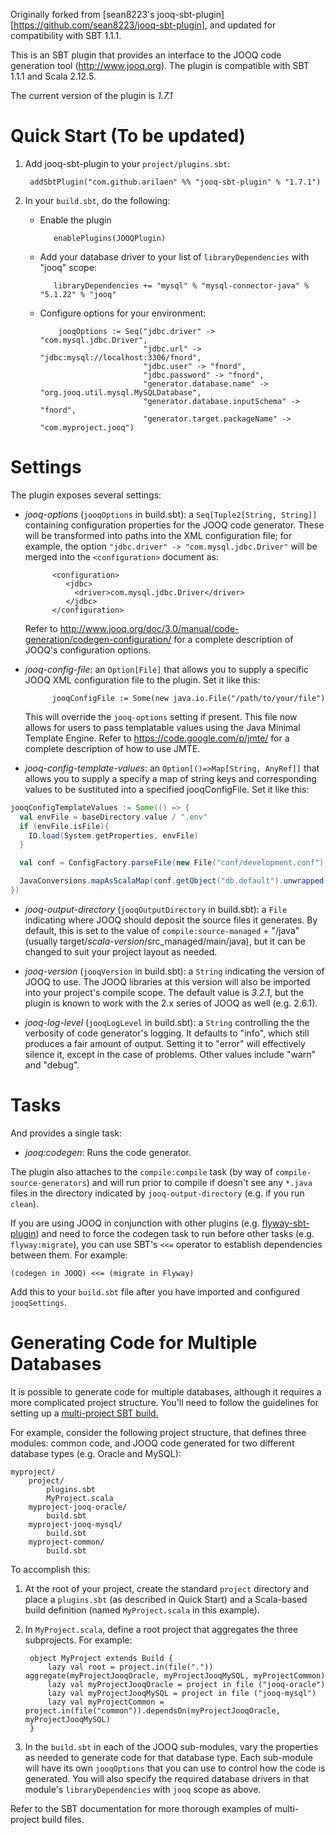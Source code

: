Originally forked from [sean8223's jooq-sbt-plugin][https://github.com/sean8223/jooq-sbt-plugin], and updated for compatibility with SBT 1.1.1.

This is an SBT plugin that provides an interface to the JOOQ code generation tool
(<http://www.jooq.org>). The plugin is compatible with SBT 1.1.1 and Scala 2.12.5.

The current version of the plugin is *1.7.1*

Quick Start (To be updated)
===========

1. Add jooq-sbt-plugin to your `project/plugins.sbt`:

        addSbtPlugin("com.github.arilaen" %% "jooq-sbt-plugin" % "1.7.1")
		
2. In your `build.sbt`, do the following:

   * Enable the plugin
   
            enablePlugins(JOOQPlugin)
			
   * Add your database driver to your list of `libraryDependencies` with "jooq" scope:
   
            libraryDependencies += "mysql" % "mysql-connector-java" % "5.1.22" % "jooq"
			
   * Configure options for your environment:
   
             jooqOptions := Seq("jdbc.driver" -> "com.mysql.jdbc.Driver",
                                "jdbc.url" -> "jdbc:mysql://localhost:3306/fnord",
                                "jdbc.user" -> "fnord",
                                "jdbc.password" -> "fnord",
                                "generator.database.name" -> "org.jooq.util.mysql.MySQLDatabase",
                                "generator.database.inputSchema" -> "fnord",
                                "generator.target.packageName" -> "com.myproject.jooq")
			 
			 
Settings
========

The plugin exposes several settings:

* *jooq-options* (`jooqOptions` in build.sbt): a `Seq[Tuple2[String, String]]`
  containing configuration properties for the JOOQ code generator. These will 
  be transformed into paths into the XML configuration file; for example, the option
  `"jdbc.driver" -> "com.mysql.jdbc.Driver"` will be merged into the `<configuration>`
  document as:

            <configuration>
			   <jdbc>
			     <driver>com.mysql.jdbc.Driver</driver>
			   </jdbc>
            </configuration>

  Refer to <http://www.jooq.org/doc/3.0/manual/code-generation/codegen-configuration/>
  for a complete description of JOOQ's configuration options. 

* *jooq-config-file*: an `Option[File]` that allows you to supply a
  specific JOOQ XML configuration file to the plugin. Set it like this:

            jooqConfigFile := Some(new java.io.File("/path/to/your/file")

   This will override the `jooq-options` setting if present. This file now allows for users to pass templatable values using the Java Minimal Template Engine. Refer to <https://code.google.com/p/jmte/> for a complete description of how to use JMTE. 
   
* *jooq-config-template-values*: an `Option[()=>Map[String, AnyRef]]` that allows you to supply a specify a map of string keys and corresponding values to be sustituted into a specified jooqConfigFile. Set it like this:

```scala
jooqConfigTemplateValues := Some(() => {
  val envFile = baseDirectory.value / ".env"
  if (envFile.isFile){
    IO.load(System.getProperties, envFile)
  }

  val conf = ConfigFactory.parseFile(new File("conf/development.conf")).resolve()

  JavaConversions.mapAsScalaMap(conf.getObject("db.default").unwrapped()).toMap
})
```

* *jooq-output-directory* (`jooqOutputDirectory` in build.sbt): a `File`
  indicating where JOOQ should deposit the source files it generates. By
  default, this is set to the value of `compile:source-managed` + "/java"
  (usually target/_scala-version_/src_managed/main/java), but it can
  be changed to suit your project layout as needed.

* *jooq-version* (`jooqVersion` in build.sbt): a `String` indicating the version
  of JOOQ to use. The JOOQ libraries at this version will also be imported into your
  project's compile scope. The default value is *3.2.1*, but the plugin is known
  to work with the 2.x series of JOOQ as well (e.g. 2.6.1).

* *jooq-log-level* (`jooqLogLevel` in build.sbt): a `String` controlling the
  the verbosity of code generator's logging. It defaults to "info", which 
  still produces a fair amount of output. Setting it to "error" will effectively
  silence it, except in the case of problems. Other values include "warn" and "debug".


Tasks
=====

And provides a single task:

* *jooq:codegen*: Runs the code generator.

The plugin also attaches to the `compile:compile` task (by way of 
`compile-source-generators`) and will run prior to compile if doesn't see any
`*.java` files in the directory indicated by `jooq-output-directory` (e.g. if
you run `clean`).

If you are using JOOQ in conjunction with other plugins (e.g. [flyway-sbt-plugin](http://github.com/sean8223/flyway-sbt-plugin))
and need to force the codegen task to run before other tasks (e.g. `flyway:migrate`), you
can use SBT's `<<=` operator to establish dependencies between them. For example:

    (codegen in JOOQ) <<= (migrate in Flyway)

Add this to your `build.sbt` file after you have imported and configured `jooqSettings`.


Generating Code for Multiple Databases
======================================

It is possible to generate code for multiple databases, although it requires a
more complicated project structure. You'll need to follow the guidelines for 
setting up a [multi-project SBT build.](http://www.scala-sbt.org/release/docs/Getting-Started/Multi-Project.html)

For example, consider the following project structure, that defines three modules:
common code, and JOOQ code generated for two different database types (e.g. Oracle
and MySQL):

    myproject/
        project/
	        plugins.sbt
            MyProject.scala
        myproject-jooq-oracle/
	        build.sbt
        myproject-jooq-mysql/
            build.sbt
        myproject-common/
            build.sbt

To accomplish this:

1. At the root of your project, create the standard `project` directory and place
   a `plugins.sbt` (as described in Quick Start) and a Scala-based build definition
   (named `MyProject.scala` in this example).
   
2. In `MyProject.scala`, define a root project that aggregates the three subprojects.
   For example:

        object MyProject extends Build {
            lazy val root = project.in(file(".")) aggregate(myProjectJooqOracle, myProjectJooqMySQL, myProjectCommon)
            lazy val myProjectJooqOracle = project in file ("jooq-oracle")
            lazy val myProjectJooqMySQL = project in file ("jooq-mysql")
            lazy val myProjectCommon = project.in(file("common")).dependsOn(myProjectJooqOracle, myProjectJooqMySQL)
        }

3. In the `build.sbt` in each of the JOOQ sub-modules, vary the properties as needed to 
   generate code for that database type. Each sub-module will have its own `jooqOptions`
   that you can use to control how the code is generated. You will also specify
   the required database drivers in that module's `libraryDependencies` with
   `jooq` scope as above.

Refer to the SBT documentation for more thorough examples of multi-project build files.

